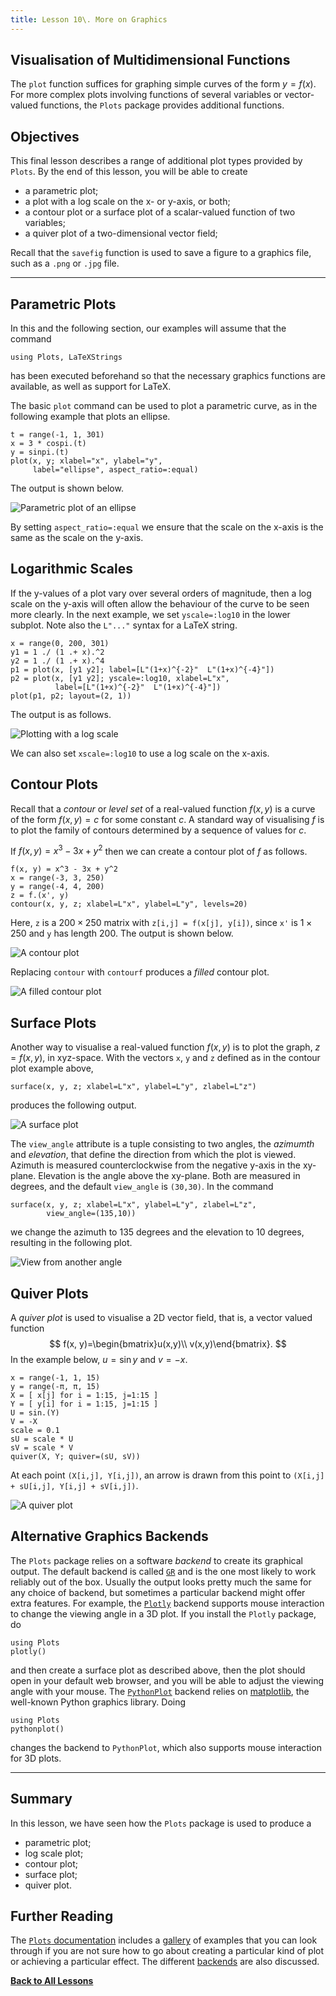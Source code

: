 ```yaml
---
title: Lesson 10\. More on Graphics
---
```


## Visualisation of Multidimensional Functions

The `plot` function suffices for graphing simple curves of the form $y=f(x)$.
For more complex plots involving functions of several variables or 
vector-valued functions, the `Plots` package provides additional functions.

## Objectives

This final lesson describes a range of additional plot types provided by
`Plots`.  By the end of this lesson, you will be able to create

* a parametric plot;
* a plot with a log scale on the x- or y-axis, or both;
* a contour plot or a surface plot of a scalar-valued function of 
two variables;
* a quiver plot of a two-dimensional vector field;

Recall that the `savefig` function is used to save a figure to a graphics
file, such as a `.png` or `.jpg` file.

* * *

## Parametric Plots

In this and the following section, our examples will assume that the 
command
```
using Plots, LaTeXStrings
```
has been executed beforehand so that the necessary graphics functions are
available, as well as support for LaTeX.

The basic `plot` command can be used to plot a parametric curve, as in the
following example that plots an ellipse.
```
t = range(-1, 1, 301)
x = 3 * cospi.(t)
y = sinpi.(t)
plot(x, y; xlabel="x", ylabel="y", 
     label="ellipse", aspect_ratio=:equal)
```
The output is shown below.

![Parametric plot of an ellipse](../resources/ellipse.png)

By setting `aspect_ratio=:equal` we ensure that the scale on the x-axis
is the same as the scale on the y-axis.

## Logarithmic Scales

If the y-values of a plot vary over several orders of magnitude, then a log
scale on the y-axis will often allow the behaviour of the curve to be seen
more clearly.  In the next example, we set `yscale=:log10` in the lower
subplot.  Note also the `L"..."` syntax for a LaTeX string.
```
x = range(0, 200, 301)
y1 = 1 ./ (1 .+ x).^2
y2 = 1 ./ (1 .+ x).^4
p1 = plot(x, [y1 y2]; label=[L"(1+x)^{-2}"  L"(1+x)^{-4}"])
p2 = plot(x, [y1 y2]; yscale=:log10, xlabel=L"x",
          label=[L"(1+x)^{-2}"  L"(1+x)^{-4}"])
plot(p1, p2; layout=(2, 1))
```
The output is as follows.

![Plotting with a log scale](../resources/semilogy.png)

We can also set `xscale=:log10` to use a log scale on the x-axis.

## Contour Plots

Recall that a *contour* or *level set* of a real-valued function $f(x,y)$ is a
curve of the form $f(x,y)=c$ for some constant $c$.  A standard way of
visualising $f$ is to plot the family of contours determined by a sequence
of values for $c$.

If $f(x,y)=x^3-3x+y^2$ then we can create a contour plot of $f$ as follows.
```
f(x, y) = x^3 - 3x + y^2
x = range(-3, 3, 250)
y = range(-4, 4, 200)
z = f.(x', y)
contour(x, y, z; xlabel=L"x", ylabel=L"y", levels=20)
```
Here, `z` is a $200\times250$ matrix with `z[i,j] = f(x[j], y[i])`, since 
`x'` is $1\times250$ and `y` has length $200$.  The output is shown below.

![A contour plot](../resources/contour.png)

Replacing `contour` with `contourf` produces a *filled* contour plot.

![A filled contour plot](../resources/contourf.png)

## Surface Plots

Another way to visualise a real-valued function $f(x, y)$ is to plot
the graph, $z=f(x,y)$, in xyz-space.  With the vectors `x`, `y` and `z` 
defined as in the contour plot example above,
```
surface(x, y, z; xlabel=L"x", ylabel=L"y", zlabel=L"z")
```
produces the following output.

![A surface plot](../resources/surface.png)

The `view_angle` attribute is a tuple consisting to two angles, the
*azimumth* and *elevation*, that define the direction from which the
plot is viewed.  Azimuth is measured counterclockwise from the 
negative y-axis in the xy-plane.  Elevation is the angle above the
xy-plane.  Both are measured in degrees, and the default `view_angle` is
`(30,30)`.  In the command
```
surface(x, y, z; xlabel=L"x", ylabel=L"y", zlabel=L"z",
        view_angle=(135,10))
```
we change the azimuth to $135$ degrees and the elevation to $10$ degrees,
resulting in the following plot.

![View from another angle](../resources/surface_view_angle.png)

## Quiver Plots

A *quiver plot* is used to visualise a 2D vector field, that is, a
vector valued function 
$$
f(x, y)=\begin{bmatrix}u(x,y)\\ v(x,y)\end{bmatrix}.
$$
In the example below, $u=\sin y$ and $v=-x$.
```
x = range(-1, 1, 15)
y = range(-π, π, 15)
X = [ x[j] for i = 1:15, j=1:15 ]
Y = [ y[i] for i = 1:15, j=1:15 ]
U = sin.(Y)
V = -X
scale = 0.1
sU = scale * U
sV = scale * V
quiver(X, Y; quiver=(sU, sV))
```
At each point `(X[i,j], Y[i,j])`, an arrow is drawn from this point
to `(X[i,j] + sU[i,j], Y[i,j] + sV[i,j])`.

![A quiver plot](../resources/quiverplot.png)

## Alternative Graphics Backends

The `Plots` package relies on a software *backend* to create its graphical
output.  The default backend is called [`GR`](https://gr-framework.org/) and 
is the one most likely to work reliably out of the box.  Usually the output 
looks pretty much the same for any choice of backend, but sometimes a 
particular backend might offer extra features.  For example, the 
[`Plotly`](https://plotly.com/graphing-libraries/) backend supports mouse 
interaction to change the viewing angle in a 3D plot.  If you install the 
`Plotly` package, do
```
using Plots
plotly()
```
and then create a surface plot as described above, then the plot should open 
in your default web browser, and you will be able to adjust the viewing angle 
with your mouse.  The [`PythonPlot`](https://github.com/JuliaPy/PythonPlot.jl)
backend relies on [matplotlib](https://matplotlib.org/), the well-known
Python graphics library.  Doing
```
using Plots
pythonplot()
```
changes the backend to `PythonPlot`, which also supports mouse interaction
for 3D plots.

* * *

## Summary

In this lesson, we have seen how the `Plots` package is used to produce a

* parametric plot;
* log scale plot;
* contour plot;
* surface plot;
* quiver plot.

## Further Reading

The [`Plots` documentation](https://docs.juliaplots.org/latest/) includes a
[gallery](https://docs.juliaplots.org/latest/gallery/gr/) of examples that
you can look through if you are not sure how to go about creating a
particular kind of plot or achieving a particular effect.  The different
[backends](https://docs.juliaplots.org/stable/backends/) are also discussed.

[**Back to All Lessons**](../index.html)
